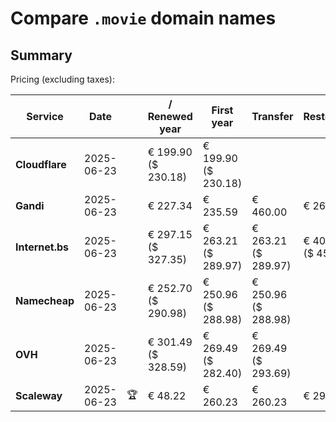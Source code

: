 # Compare `.movie` domain names

## Summary

Pricing (excluding taxes):

| Service | Date |  | / Renewed year | First year | Transfer | Restoration |
|--|--|--|--|--|--|--|
| **Cloudflare** | 2025-06-23 |  | € 199.90<br>($ 230.18) | € 199.90<br>($ 230.18) |  |  |
| **Gandi** | 2025-06-23 |  | € 227.34 | € 235.59 | € 460.00 | € 269.83 |
| **Internet.bs** | 2025-06-23 |  | € 297.15<br>($ 327.35) | € 263.21<br>($ 289.97) | € 263.21<br>($ 289.97) | € 408.99<br>($ 450.55) |
| **Namecheap** | 2025-06-23 |  | € 252.70<br>($ 290.98) | € 250.96<br>($ 288.98) | € 250.96<br>($ 288.98) |  |
| **OVH** | 2025-06-23 |  | € 301.49<br>($ 328.59) | € 269.49<br>($ 282.40) | € 269.49<br>($ 293.69) |  |
| **Scaleway** | 2025-06-23 | 🏆 | € 48.22 | € 260.23 | € 260.23 | € 290.26 |

